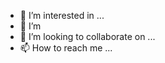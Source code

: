 
- 👀 I’m interested in ...
- 🌱 I’m 
- 💞️ I’m looking to collaborate on ...
- 📫 How to reach me ...

<!---
ThatOtherFurry/ThatOtherFurry is a ✨ special ✨ repository because its `README.md` (this file) appears on your GitHub profile.
